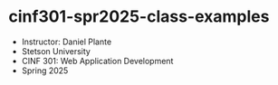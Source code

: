 # cinf301-spr2025-class-examples
* Instructor:  Daniel Plante
* Stetson University
* CINF 301: Web Application Development
* Spring 2025

